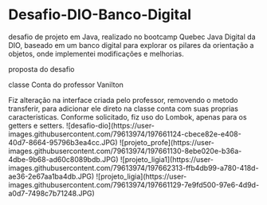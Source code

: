 # Desafio-DIO-Banco-Digital
desafio de projeto em Java, realizado no bootcamp Quebec Java Digital da DIO, baseado em um banco digital para explorar os pilares da orientação a objetos,
onde implementei modificações e melhorias.
<p>proposta do desafio
<p>classe Conta do professor Vanilton
<p>Fiz alteração na interface criada pelo professor, removendo o metodo transferir, para adicionar ele direto na classe conta com suas proprias caracteristicas.
Conforme solicitado, fiz uso do Lombok, apenas para os getters e setters.
![desafio-dio](https://user-images.githubusercontent.com/79613974/197661124-cbece82e-e408-40d7-8664-95796b3ea4cc.JPG)
![projeto_profe](https://user-images.githubusercontent.com/79613974/197661130-8ebe020e-b36a-4dbe-9b68-ad60c8089bdb.JPG)
![projeto_ligia1](https://user-images.githubusercontent.com/79613974/197662313-ffb4db99-a780-418d-ae36-2e67aa1ba4db.JPG)
![projeto_ligia](https://user-images.githubusercontent.com/79613974/197661129-7e9fd500-97e6-4d9d-a0d7-7498c7b71248.JPG)
